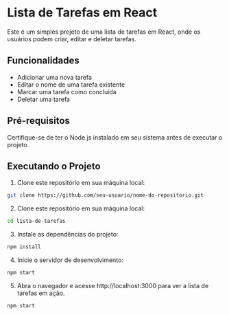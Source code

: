 # Lista de Tarefas em React

Este é um simples projeto de uma lista de tarefas em React, onde os usuários podem criar, editar e deletar tarefas.

## Funcionalidades

- Adicionar uma nova tarefa
- Editar o nome de uma tarefa existente
- Marcar uma tarefa como concluída
- Deletar uma tarefa

## Pré-requisitos

Certifique-se de ter o Node.js instalado em seu sistema antes de executar o projeto.

## Executando o Projeto

1. Clone este repositório em sua máquina local:

```bash
git clone https://github.com/seu-usuario/nome-do-repositorio.git
```

2. Clone este repositório em sua máquina local:

```bash
cd lista-de-tarefas
```

3. Instale as dependências do projeto:

```bash
npm install
```

4. Inicie o servidor de desenvolvimento:

```bash
npm start
```

5. Abra o navegador e acesse http://localhost:3000 para ver a lista de tarefas em ação.

```bash
npm start
```
